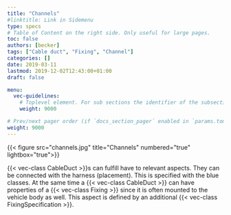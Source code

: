 ```yaml
---
title: "Channels"
#linktitle: Link in Sidemenu
type: specs
# Table of Content on the right side. Only useful for large pages.
toc: false
authors: [becker]
tags: ["Cable duct", "Fixing", "Channel"]
categories: []
date: 2019-03-11
lastmod: 2019-12-02T12:43:00+01:00
draft: false

menu:
  vec-guidelines:
    # Toplevel element. For sub sections the identifier of the subsection
    weight: 9000

# Prev/next pager order (if `docs_section_pager` enabled in `params.toml`)
weight: 9000
---
```

{{< figure src="channels.jpg" title="Channels" numbered="true" lightbox="true">}}

{{< vec-class CableDuct >}}s can fulfill have to relevant aspects. They can be connected with the harness (placement). This is specified with the blue classes. At the same time a {{< vec-class CableDuct >}} can have properties of a {{< vec-class Fixing >}} since it is often mounted to the vehicle body as well. This aspect is defined by an additional {{< vec-class FixingSpecification >}}.
